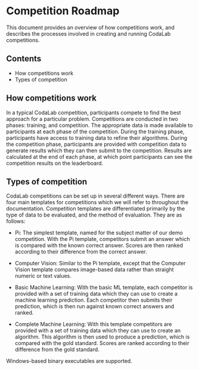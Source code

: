 # Competition Roadmap
This document provides an overview of how competitions work, and describes the processes involved in creating and running CodaLab competitions. 

## Contents
- How competitions work
- Types of competition

## How competitions work
In a typical CodaLab competition, participants compete to find the best approach for a particular problem. Competitions are conducted in two phases: training, and competition. The appropriate data is made available to participants at each phase of the competition. During the training phase, participants have access to training data to refine their algorithms. During the competition phase, participants are provided with competition data to generate results which they can then submit to the competition. Results are calculated at the end of each phase, at which point participants can see the competition results on the leaderboard.

## Types of competition
CodaLab competitions can be set up in several different ways. There are four main templates for competitions which we will refer to throughout the documentation. Competition templates are differentiated primarily by the type of data to be evaluated, and the method of evaluation. They are as follows:

- Pi: The simplest template, named for the subject matter of our demo competition. With the Pi template, competitors submit an answer which is compared with the known correct answer. Scores are then ranked according to their difference from the correct answer.

- Computer Vision: Similar to the Pi template, except that the Computer Vision template compares image-based data rather than straight numeric or text values.

- Basic Machine Learning: With the basic ML template, each competitor is provided with a set of training data which they can use to create a machine learning prediction. Each competitor then submits their prediction, which is then run against known correct answers and ranked.

- Complete Machine Learning: With this template competitors are provided with a set of training data which they can use to create an algorithm. This algorithm is then used to produce a prediction, which is compared with the gold standard. Scores are ranked according to their difference from the gold standard.




Windows-based binary executables are supported.